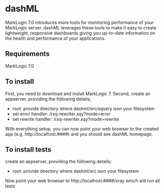 dashML
======

MarkLogic 7.0 introduces more tools for monitoring performance of your MarkLogic server. dashML leverages these tools to make it easy to create lightweight, responsive dashboards giving you up-to-date information on the health and performance of your applications.
 

Requirements
------------

MarkLogic 7.0


To install
----------

First, you need to download and install MarkLogic 7. Second, create an appserver, providing the following details;

* root: provide directory where dashml/src/xquery ison your filesystem
* set error handler: /rxq-rewriter.xqy?mode=error
* set rewrite handler: /rxq-rewriter.xqy?mode=rewrite

With everything setup, you can now point your web browser to the created app (e.g. http://localhost:####) and you should see dashML homepage.

To install tests
----------------

create an appserver, providing the following details;

* root: provide directory where dashml/src ison your filesystem

Now point your web browser to http://localhost:####/xray which will run all tests
